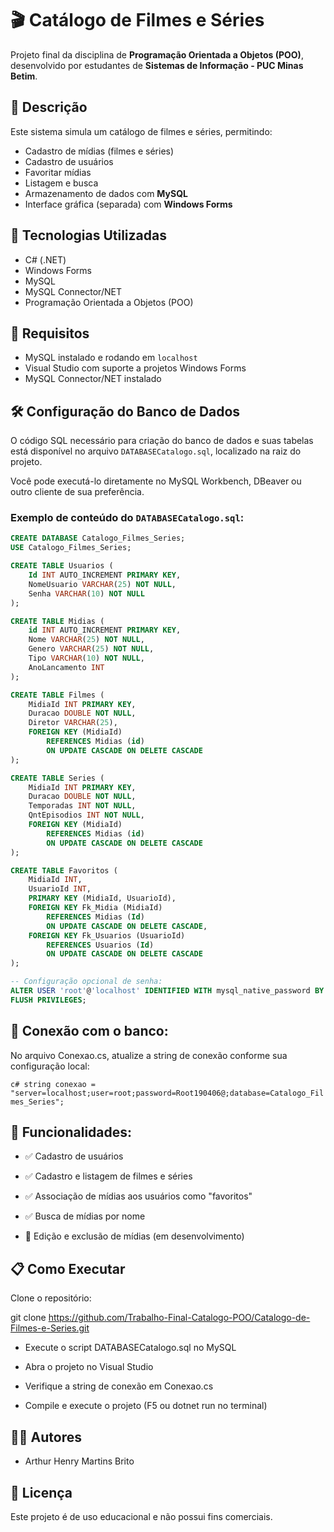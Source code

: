 # 🎬 Catálogo de Filmes e Séries

Projeto final da disciplina de **Programação Orientada a Objetos (POO)**, desenvolvido por estudantes de **Sistemas de Informação - PUC Minas Betim**.

## 📌 Descrição

Este sistema simula um catálogo de filmes e séries, permitindo:

- Cadastro de mídias (filmes e séries)
- Cadastro de usuários
- Favoritar mídias
- Listagem e busca
- Armazenamento de dados com **MySQL**
- Interface gráfica (separada)  com **Windows Forms**

## 🚀 Tecnologias Utilizadas

- C# (.NET)
- Windows Forms
- MySQL
- MySQL Connector/NET
- Programação Orientada a Objetos (POO)


## 🧩 Requisitos

- MySQL instalado e rodando em `localhost`
- Visual Studio com suporte a projetos Windows Forms
- MySQL Connector/NET instalado

## 🛠️ Configuração do Banco de Dados

O código SQL necessário para criação do banco de dados e suas tabelas está disponível no arquivo `DATABASECatalogo.sql`, localizado na raiz do projeto.

Você pode executá-lo diretamente no MySQL Workbench, DBeaver ou outro cliente de sua preferência.

### Exemplo de conteúdo do `DATABASECatalogo.sql`:

```sql
CREATE DATABASE Catalogo_Filmes_Series;
USE Catalogo_Filmes_Series;

CREATE TABLE Usuarios (
    Id INT AUTO_INCREMENT PRIMARY KEY,
    NomeUsuario VARCHAR(25) NOT NULL,
    Senha VARCHAR(10) NOT NULL
);

CREATE TABLE Midias (
    id INT AUTO_INCREMENT PRIMARY KEY,
    Nome VARCHAR(25) NOT NULL,
    Genero VARCHAR(25) NOT NULL, 
    Tipo VARCHAR(10) NOT NULL,
    AnoLancamento INT
);

CREATE TABLE Filmes (
    MidiaId INT PRIMARY KEY,
    Duracao DOUBLE NOT NULL,
    Diretor VARCHAR(25),
    FOREIGN KEY (MidiaId)
        REFERENCES Midias (id)
        ON UPDATE CASCADE ON DELETE CASCADE
);

CREATE TABLE Series (
    MidiaId INT PRIMARY KEY,
    Duracao DOUBLE NOT NULL,
    Temporadas INT NOT NULL,
    QntEpisodios INT NOT NULL,
    FOREIGN KEY (MidiaId)
        REFERENCES Midias (id)
        ON UPDATE CASCADE ON DELETE CASCADE
);

CREATE TABLE Favoritos (
    MidiaId INT,
    UsuarioId INT,
    PRIMARY KEY (MidiaId, UsuarioId),
    FOREIGN KEY Fk_Midia (MidiaId)
        REFERENCES Midias (Id)
        ON UPDATE CASCADE ON DELETE CASCADE,
    FOREIGN KEY Fk_Usuarios (UsuarioId)
        REFERENCES Usuarios (Id)
        ON UPDATE CASCADE ON DELETE CASCADE
);

-- Configuração opcional de senha:
ALTER USER 'root'@'localhost' IDENTIFIED WITH mysql_native_password BY 'Root190406@';
FLUSH PRIVILEGES;
```
## 🔐 Conexão com o banco:

No arquivo Conexao.cs, atualize a string de conexão conforme sua configuração local:

```c# string conexao = "server=localhost;user=root;password=Root190406@;database=Catalogo_Filmes_Series";```

## 📸 Funcionalidades:

- ✅ Cadastro de usuários

- ✅ Cadastro e listagem de filmes e séries

- ✅ Associação de mídias aos usuários como "favoritos"

- ✅ Busca de mídias por nome

- 🚧 Edição e exclusão de mídias (em desenvolvimento)

## 📋 Como Executar

Clone o repositório:

git clone https://github.com/Trabalho-Final-Catalogo-POO/Catalogo-de-Filmes-e-Series.git

- Execute o script DATABASECatalogo.sql no MySQL

- Abra o projeto no Visual Studio

- Verifique a string de conexão em Conexao.cs

- Compile e execute o projeto (F5 ou dotnet run no terminal)

## 👨‍💻 Autores

- Arthur Henry Martins Brito


## 📄 Licença

Este projeto é de uso educacional e não possui fins comerciais.




